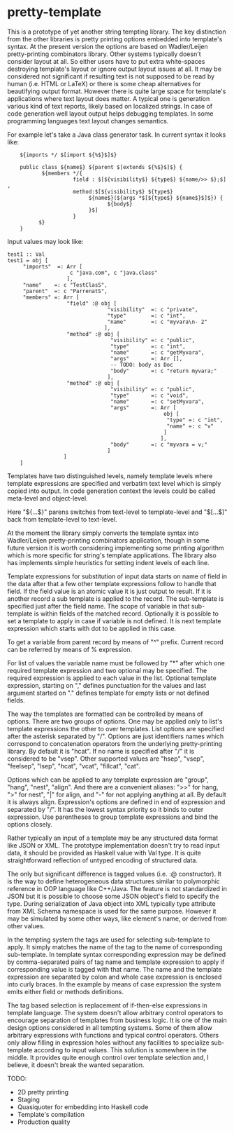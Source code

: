 pretty-template
===============

This is a prototype of yet another string tempting library. The key distinction 
from the other libraries is pretty printing options embedded into template's 
syntax. At the present version the options are based on Wadler/Leijen
pretty-printing combinators library. Other systems typically doesn't consider 
layout at all. So either users have to put extra white-spaces destroying 
template's layout or ignore output layout issues at all. It may be considered 
not significant if resulting text is not supposed to be read by human (i.e. 
HTML or LaTeX) or there is some cheap alternatives for beautifying output 
format. However there is quite large space for template's applications where text 
layout does matter. A typical one is generation various kind of text reports, 
likely based on localized strings. In case of code generation well layout output 
helps debugging templates. In some programming languages text layout changes 
semantics.
 
For example let's take a Java class generator task. In current syntax it looks 
like:

        ${imports */ $[import ${%$}$]$}
        
        public class ${name$} ${parent $[extends ${%$}$]$} {
               ${members */{
                         field : $[${visibility$} ${type$} ${name/>> $};$] ,
                         method:$[${visibility$} ${type$} 
                              ${name$}(${args *$[${type$} ${name$}$]$}) {
                                    ${body$}
                              }$]
                         }
              $}       
        }

Input values may look like:

    test1 :: Val
    test1 = obj [
         "imports"  =: Arr [
                        c "java.com", c "java.class"
                       ],
         "name"    =: c "TestClasS",
         "parent"  =: c "ParrenatS",
         "members" =: Arr [
                       "field" :@ obj [
                                    "visibility"  =: c "private",
                                    "type"        =: c "int",
                                    "name"        =: c "myvara\n- 2"
                                   ],
                       "method" :@ obj [
                                     "visibility" =: c "public",
                                     "type"       =: c "int",
                                     "name"       =: c "getMyvara",
                                     "args"       =: Arr [],
                                     -- TODO: body as Doc
                                     "body"       =: c "return myvara;" 
                                    ],
                       "method" :@ obj [
                                     "visibility" =: c "public",
                                     "type"       =: c "void",
                                     "name"       =: c "setMyvara",
                                     "args"       =: Arr [
                                                      obj [
                                                       "type" =: c "int", 
                                                       "name" =: c "v"
                                                      ]
                                                     ],
                                     "body"       =: c "myvara = v;"
                                    ]
                      ]
        ]

Templates have two distinguished levels, namely template levels where template 
expressions are specified and verbatim text level which is simply copied into 
output. In code generation context the levels could be called meta-level and 
object-level.

Here "${...$}" parens switches from text-level to template-level and "$[...$]" back 
from template-level to text-level.

At the moment the library simply converts the template syntax into Wadler/Leijen 
pretty-printing combinators application, though in some future version it is 
worth considering implementing some printing algorithm which is more specific 
for string's template applications. The library also has implements simple 
heuristics for setting indent levels of each line.

Template expressions for substitution of input data starts on name of field 
in the data after that a few other template expressions follow to handle that 
field. If the field value is an atomic value it is just output to result. If 
it is another record a sub template is applied to the record. The sub-template 
is specified just after the field name. The scope of variable in that sub-template 
is within fields of the matched record. Optionally it is possible to set a template 
to apply in case if variable is not defined. It is next template expression which 
starts with dot to be applied in this case.

To get a variable from parent record by means of "^" prefix. Current record can 
be referred by means of % expression. 

For list of values the variable name must be followed by "*" after which one 
required template expression and two optional may be specified. The required 
expression is applied to each value in the list. Optional template expression, 
starting on "," defines punctuation for the values and last argument started 
on "." defines template for empty lists or not defined fields. 

The way the templates are formatted can be controlled by means of options. 
There are two groups of options. One may be applied only to list's template 
expressions the other to over templates. List options are specified after the 
asterisk separated by "/". Options are just identifiers names which correspond 
to concatenation operators from the underlying pretty-printing library. By default 
it is "hcat". If no name is specified after "/" it is considered to be "vsep". 
Other supported values are "hsep", "vsep", "feelsep", "lsep", "hcat", "vcat", 
"fillcat", "cat".

Options which can be applied to any template expression are "group", "hang", 
"nest", "align". And there are a convenient aliases: ">>" for hang, ">" for nest", 
"|" for align, and "-" for not applying anything at all. By default it is always 
align. Expression's options are defined in end of expression and separated by "/". 
It has the lowest syntax priority so it binds to outer expression. Use parentheses 
to group template expressions and bind the options closely.

Rather typically an input of a template may be any structured data format like 
JSON or XML. The prototype implementation doesn't try to read input data, it should 
be provided as Haskell value with Val type. It is quite straightforward reflection 
of untyped encoding of structured data.

The only but significant difference is tagged values (i.e. :@ constructor). It is 
the way to define heterogeneous data structures similar to polymorphic reference 
in OOP language like C++/Java. The feature is not standardized in JSON but it is 
possible to choose some JSON object's field to specify the type. During serialization 
of Java object into XML typically type attribute from XML Schema namespace is used 
for the same purpose. However it may be simulated by some other ways, like element's 
name, or derived from other values.

In the tempting system the tags are used for selecting sub-template to apply. It 
simply matches the name of the tag to the name of corresponding sub-template. In 
template syntax corresponding expression may be defined by comma-separated pairs 
of tag name and template expression to apply if corresponding value is tagged with 
that name. The name and the template expression are separated by colon and whole case 
expression is enclosed into curly braces. In the example by means of case expression 
the system emits either field or methods definitions.

The tag based selection is replacement of if-then-else expressions in template 
language. The system doesn't allow arbitrary control operators to encourage 
separation of templates from business logic. It is one of the main design 
options considered in all tempting systems. Some of them allow arbitrary 
expressions with functions and typical control operators. Others only allow 
filling in expression holes without any facilities to specialize sub-template 
according to input values. This solution is somewhere in the middle. It provides 
quite enough control over template selection and, I believe, it doesn't break 
the wanted separation.

TODO:

* 2D pretty printing
* Staging
* Quasiquoter for embedding into Haskell code
* Template's compilation 
* Production quality
